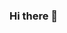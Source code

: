 ### Hi there 👋

<!--

Honour medal of Foreign Affairs - France
December 2004
Issued
 by France Prime Minister Jean-Pierre Raffarin, on the proposal of the 
Ministry of Foreign Affairs. This prestigious award is a French 
decoration, created at the beginning of the Third Republic, to reward 
outstanding services to the French cause, and to recognize acts of 
courage and devotion to duties performed for French citizens outside of 
France.




**matinbavardi/matinbavardi** is a ✨ _special_ ✨ repository because its `README.md` (this file) appears on your GitHub profile.

Here are some ideas to get you started:

- 🔭 I’m currently working on ...
- 🌱 I’m currently learning ...
- 👯 I’m looking to collaborate on ...
- 🤔 I’m looking for help with ...
- 💬 Ask me about ...
- 📫 How to reach me: ...
- 😄 Pronouns: ...
- ⚡ Fun fact: ...
-->
